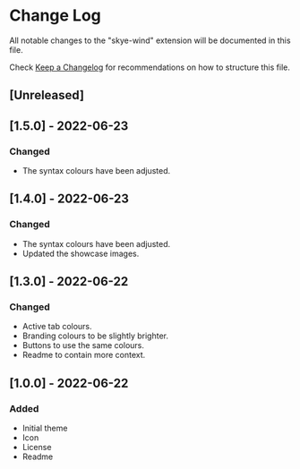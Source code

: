 # Change Log

All notable changes to the "skye-wind" extension will be documented in this file.

Check [Keep a Changelog](http://keepachangelog.com/) for recommendations on how to structure this file.

## [Unreleased]

## [1.5.0] - 2022-06-23
### Changed
- The syntax colours have been adjusted.
  
## [1.4.0] - 2022-06-23
### Changed
- The syntax colours have been adjusted.
- Updated the showcase images.

## [1.3.0] - 2022-06-22
### Changed
- Active tab colours.
- Branding colours to be slightly brighter.
- Buttons to use the same colours.
- Readme to contain more context.

## [1.0.0] - 2022-06-22
### Added
- Initial theme
- Icon
- License
- Readme
